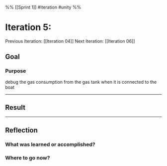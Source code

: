 %%
[[Sprint 1]] #iteration #unity
%%
# Iteration 5:
Previous Iteration: [[Iteration 04]]
Next Iteration: [[Iteration 06]]


## Goal

### Purpose
debug the gas consumption from the gas tank when it is connected to the boat

----
## Result





----
## Reflection



### What was learned or accomplished?


### Where to go now?

